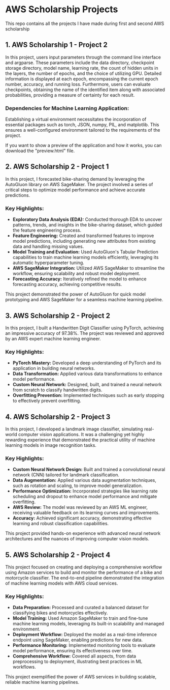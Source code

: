 # AWS Scholarship Projects
This repo contains all the projects I have made during first and second AWS scholarship

## 1. AWS Scholarship 1 - Project 2
In this project, users input parameters through the command line interface and argparse. These parameters include the data directory, checkpoint storage directory, model name, learning rate, the count of hidden units in the layers, the number of epochs, and the choice of utilizing GPU. Detailed information is displayed at each epoch, encompassing the current epoch number, accuracy, and running loss. Furthermore, users can evaluate checkpoints, obtaining the name of the identified item along with associated probabilities, providing a measure of certainty for each result.

### Dependencies for Machine Learning Application:
Establishing a virtual environment necessitates the incorporation of essential packages such as torch, JSON, numpy, PIL, and matplotlib. This ensures a well-configured environment tailored to the requirements of the project.

If you want to show a preview of the application and how it works, you can download the "preview.html" file.

## 2. AWS Scholarship 2 - Project 1
In this project, I forecasted bike-sharing demand by leveraging the AutoGluon library on AWS SageMaker. The project involved a series of critical steps to optimize model performance and achieve accurate predictions.

### Key Highlights:
- **Exploratory Data Analysis (EDA):** Conducted thorough EDA to uncover patterns, trends, and insights in the bike-sharing dataset, which guided the feature engineering process.
- **Feature Engineering:** Created and transformed features to improve model predictions, including generating new attributes from existing data and handling missing values.
- **Model Training and Evaluation:** Used AutoGluon's Tabular Prediction capabilities to train machine learning models efficiently, leveraging its automatic hyperparameter tuning.
- **AWS SageMaker Integration:** Utilized AWS SageMaker to streamline the workflow, ensuring scalability and robust model deployment.
- **Forecasting Accuracy:** Iteratively refined the model to enhance forecasting accuracy, achieving competitive results.

This project demonstrated the power of AutoGluon for quick model prototyping and AWS SageMaker for a seamless machine learning pipeline.

## 3. AWS Scholarship 2 - Project 2
In this project, I built a Handwritten Digit Classifier using PyTorch, achieving an impressive accuracy of 97.38%. The project was reviewed and approved by an AWS expert machine learning engineer.

### Key Highlights:
- **PyTorch Mastery:** Developed a deep understanding of PyTorch and its application in building neural networks.
- **Data Transformation:** Applied various data transformations to enhance model performance.
- **Custom Neural Network:** Designed, built, and trained a neural network from scratch to classify handwritten digits.
- **Overfitting Prevention:** Implemented techniques such as early stopping to effectively prevent overfitting.

## 4. AWS Scholarship 2 - Project 3
In this project, I developed a landmark image classifier, simulating real-world computer vision applications. It was a challenging yet highly rewarding experience that demonstrated the practical utility of machine learning models in image recognition tasks.

### Key Highlights:
- **Custom Neural Network Design:** Built and trained a convolutional neural network (CNN) tailored for landmark classification.
- **Data Augmentation:** Applied various data augmentation techniques, such as rotation and scaling, to improve model generalization.
- **Performance Optimization:** Incorporated strategies like learning rate scheduling and dropout to enhance model performance and mitigate overfitting.
- **AWS Review:** The model was reviewed by an AWS ML engineer, receiving valuable feedback on its learning curves and improvements.
- **Accuracy:** Achieved significant accuracy, demonstrating effective learning and robust classification capabilities.

This project provided hands-on experience with advanced neural network architectures and the nuances of improving computer vision models.

## 5. AWS Scholarship 2 - Project 4
This project focused on creating and deploying a comprehensive workflow using Amazon services to build and monitor the performance of a bike and motorcycle classifier. The end-to-end pipeline demonstrated the integration of machine learning models with AWS cloud services.

### Key Highlights:
- **Data Preparation:** Processed and curated a balanced dataset for classifying bikes and motorcycles effectively.
- **Model Training:** Used Amazon SageMaker to train and fine-tune machine learning models, leveraging its built-in scalability and managed environment.
- **Deployment Workflow:** Deployed the model as a real-time inference endpoint using SageMaker, enabling predictions for new data.
- **Performance Monitoring:** Implemented monitoring tools to evaluate model performance, ensuring its effectiveness over time.
- **Comprehensive Workflow:** Covered all aspects, from data preprocessing to deployment, illustrating best practices in ML workflows.

This project exemplified the power of AWS services in building scalable, reliable machine learning pipelines.

